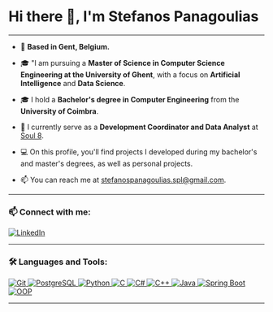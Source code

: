 # Hi there 👋, I'm Stefanos Panagoulias

---

- 📍 **Based in Gent, Belgium.**

- 🎓 "I am pursuing a **Master of Science in Computer Science Engineering at the University of Ghent**, with a focus on **Artificial Intelligence** and **Data Science**.

- 🎓 I hold a **Bachelor's degree in Computer Engineering** from the **University of Coimbra**.

- 💼 I currently serve as a **Development Coordinator and Data Analyst** at [Soul 8](https://www.soul8.com/?utm_medium=cpc&utm_source=google&utm_campaign=institucional&gad_source=1&gclid=Cj0KCQjwhb60BhClARIsABGGtw8Tg368TyUWgJPp1TeyruG3K0t0l0un3oaL6G7F7at90svL5C8lGqkaAurgEALw_wcB).

- 💻 On this profile, you'll find projects I developed during my bachelor's and master's degrees, as well as personal projects.

- 📫 You can reach me at [stefanospanagoulias.spl@gmail.com](mailto:stefanospanagoulias.spl@gmail.com).

---

### 📫 Connect with me:

[![LinkedIn](https://img.shields.io/badge/-LinkedIn-blue?style=flat-square&logo=Linkedin&logoColor=white)](https://www.linkedin.com/in/stefanos-panagoulias-lucena-4306a6248)

---

### 🛠️ Languages and Tools:

<p align="left">
  <a href="https://git-scm.com/" target="_blank">
    <img src="https://img.shields.io/badge/-Git-F05032?style=flat-square&logo=git&logoColor=white" alt="Git"/>
  </a>
  <a href="https://www.postgresql.org/" target="_blank">
    <img src="https://img.shields.io/badge/-PostgreSQL-336791?style=flat-square&logo=postgresql&logoColor=white" alt="PostgreSQL"/>
  </a>
  <a href="https://www.python.org/" target="_blank">
    <img src="https://img.shields.io/badge/-Python-3776AB?style=flat-square&logo=python&logoColor=white" alt="Python"/>
  </a>
  <a href="https://www.iso.org/standard/74528.html" target="_blank">
    <img src="https://img.shields.io/badge/-C-00599C?style=flat-square&logo=c&logoColor=white" alt="C"/>
  </a>
  <a href="https://docs.microsoft.com/en-us/dotnet/csharp/" target="_blank">
    <img src="https://img.shields.io/badge/-C%23-239120?style=flat-square&logo=c-sharp&logoColor=white" alt="C#"/>
  </a>
  <a href="https://isocpp.org/" target="_blank">
    <img src="https://img.shields.io/badge/-C++-00599C?style=flat-square&logo=c%2B%2B&logoColor=white" alt="C++"/>
  </a>
  <a href="https://www.java.com/" target="_blank">
    <img src="https://img.shields.io/badge/-Java-007396?style=flat-square&logo=java&logoColor=white" alt="Java"/>
  </a>
  <a href="https://spring.io/projects/spring-boot" target="_blank">
    <img src="https://img.shields.io/badge/-Spring%20Boot-6DB33F?style=flat-square&logo=spring-boot&logoColor=white" alt="Spring Boot"/>
  </a>
  <a href="https://en.wikipedia.org/wiki/Object-oriented_programming" target="_blank">
    <img src="https://img.shields.io/badge/-OOP-1A1A1A?style=flat-square&logo=oop&logoColor=white" alt="OOP"/>
  </a>
</p>

---
